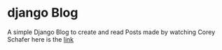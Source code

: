 # django Blog
A simple Django Blog to create and read Posts
made by watching Corey Schafer
here is the [link](https://www.youtube.com/watch?v=UmljXZIypDc&list=PL-osiE80TeTtoQCKZ03TU5fNfx2UY6U4p)
